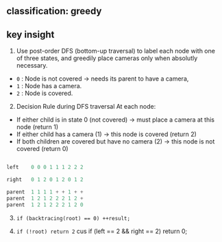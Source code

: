 ## classification: greedy

## key insight
1. Use post-order DFS (bottom-up traversal) to label each node with one of three states, and greedily place cameras only when absolutly necessary.
  - `0` : Node is not covered -> needs its parent to have a camera,
  - `1` : Node has a camera.
  - `2` : Node is covered.

2. Decision Rule during DFS traversal
  At each node:
  - If either child is in state 0 (not covered) → must place a camera at this node (return 1)
  - If either child has a camera (1) → this node is covered (return 2)
  - If both children are covered but have no camera (2) → this node is not covered (return 0)
 
```cpp

left    0 0 0 1 1 1 2 2 2

right   0 1 2 0 1 2 0 1 2 

parent  1 1 1 1 + + 1 + + 
parent  1 2 1 2 2 2 1 2 + 
parent  1 2 1 2 2 2 1 2 0

```

3. `if (backtracing(root) == 0) ++result;`

4. `if (!root) return 2` cus if (left == 2 && right == 2) return 0;
